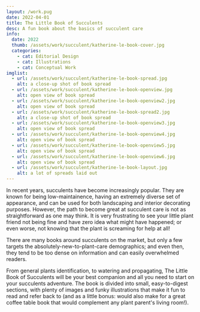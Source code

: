 ```yaml
---
layout: /work.pug
date: 2022-04-01
title: The Little Book of Succulents
desc: A fun book about the basics of succulent care
info:
  date: 2022
  thumb: /assets/work/succulent/katherine-le-book-cover.jpg
  categories:
    - cat: Editorial Design
    - cat: Illustrations
    - cat: Conceptual Work
imglist:
  - url: /assets/work/succulent/katherine-le-book-spread.jpg
    alt: a close-up shot of book spread
  - url: /assets/work/succulent/katherine-le-book-openview.jpg
    alt: open view of book spread
  - url: /assets/work/succulent/katherine-le-book-openview2.jpg
    alt: open view of book spread
  - url: /assets/work/succulent/katherine-le-book-spread2.jpg
    alt: a close-up shot of book spread
  - url: /assets/work/succulent/katherine-le-book-openview3.jpg
    alt: open view of book spread
  - url: /assets/work/succulent/katherine-le-book-openview4.jpg
    alt: open view of book spread
  - url: /assets/work/succulent/katherine-le-book-openview5.jpg
    alt: open view of book spread
  - url: /assets/work/succulent/katherine-le-book-openview6.jpg
    alt: open view of book spread
  - url: /assets/work/succulent/katherine-le-book-layout.jpg
    alt: a lot of spreads laid out
---
```

In recent years, succulents have become increasingly popular. They are known for being low-maintainence, having an extremely diverse set of appearance, and can be used for both landscaping and interior decorating purposes. However, the path to become great at succulent care is not as straightforward as one may think. It is very frustrating to see your little plant friend not being fine and have zero idea what might have happened; or even worse, not knowing that the plant is screaming for help at all!

There are many books around succulents on the market, but only a few targets the absolutely-new-to-plant-care demographics; and even then, they tend to be too dense on information and can easily overwhelmed readers.

From general plants identification, to watering and propagating, The Little Book of Succulents will be your best companion and all you need to start on your succulents adventure. The book is divided into small, easy-to-digest sections, with plenty of images and funky illustrations that make it fun to read and refer back to (and as a little bonus: would also make for a great coffee table book that would complement any plant parent's living room!).

